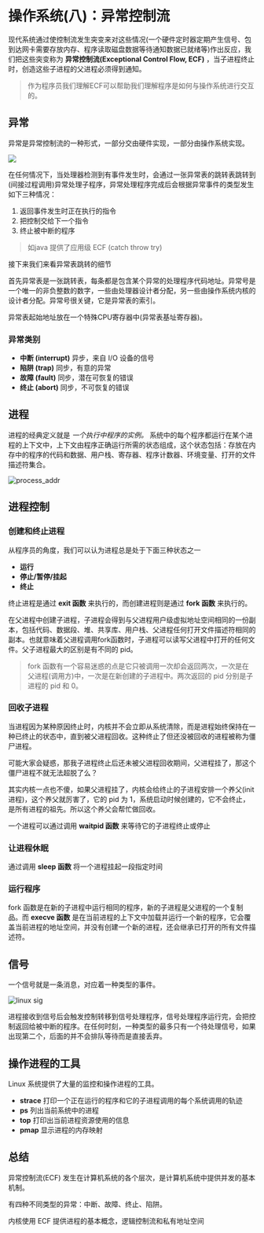 # 操作系统(八)：异常控制流

现代系统通过使控制流发生突变来对这些情况(一个硬件定时器定期产生信号、包到达网卡需要存放内存、程序读取磁盘数据等待通知数据已就绪等)作出反应，我们把这些突变称为 **异常控制流(Exceptional Control Flow, ECF)** ，当子进程终止时，创造这些子进程的父进程必须得到通知。

>  作为程序员我们理解ECF可以帮助我们理解程序是如何与操作系统进行交互的。

## 异常

异常是异常控制流的一种形式，一部分交由硬件实现，一部分由操作系统实现。

![](http://qiniu.itliusir.com/exception.png)

在任何情况下，当处理器检测到有事件发生时，会通过一张异常表的跳转表跳转到(间接过程调用)异常处理子程序，异常处理程序完成后会根据异常事件的类型发生如下三种情况：

1. 返回事件发生时正在执行的指令
2. 把控制交给下一个指令
3. 终止被中断的程序

> 如java 提供了应用级 ECF (catch throw try) 

接下来我们来看异常表跳转的细节

首先异常表是一张跳转表，每条都是包含某个异常的处理程序代码地址。异常号是一个唯一的非负整数的数字，一些由处理器设计者分配，另一些由操作系统内核的设计者分配。异常号很关键，它是异常表的索引。

异常表起始地址放在一个特殊CPU寄存器中(异常表基址寄存器)。

### 异常类别

- **中断 (interrupt)** 异步，来自 I/O 设备的信号
- **陷阱 (trap)** 同步，有意的异常
- **故障 (fault)** 同步，潜在可恢复的错误
- **终止 (abort)** 同步，不可恢复的错误

## 进程

进程的经典定义就是 *一个执行中程序的实例。* 系统中的每个程序都运行在某个进程的上下文中，上下文由程序正确运行所需的状态组成，这个状态包括：存放在内存中的程序的代码和数据、用户栈、寄存器、程序计数器、环境变量、打开的文件描述符集合。

 ![process_addr](http://qiniu.itliusir.com/process_addr.png)

## 进程控制

### 创建和终止进程

从程序员的角度，我们可以认为进程总是处于下面三种状态之一

- **运行**
- **停止/暂停/挂起**
- **终止**

终止进程是通过 **exit 函数** 来执行的，而创建进程则是通过 **fork 函数** 来执行的。

在父进程中创建子进程，子进程会得到与父进程用户级虚拟地址空间相同的一份副本，包括代码、数据段、堆、共享库、用户栈、父进程任何打开文件描述符相同的副本。也就意味着父进程调用fork函数时，子进程可以读写父进程中打开的任何文件。父子进程最大的区别是有不同的 pid。

> fork 函数有一个容易迷惑的点是它只被调用一次却会返回两次，一次是在父进程(调用方)中，一次是在新创建的子进程中。两次返回的 pid 分别是子进程的 pid 和 0。

### 回收子进程

当进程因为某种原因终止时，内核并不会立即从系统清除，而是进程始终保持在一种已终止的状态中，直到被父进程回收。这种终止了但还没被回收的进程被称为僵尸进程。

可能大家会疑惑，那我子进程终止后还未被父进程回收期间，父进程挂了，那这个僵尸进程不就无法超脱了么？

其实内核一点也不傻，如果父进程挂了，内核会给终止的子进程安排一个养父(init 进程)，这个养父就厉害了，它的 pid 为 1，系统启动时候创建的，它不会终止，是所有进程的祖先。所以这个养父会帮忙做回收。

一个进程可以通过调用 **waitpid 函数** 来等待它的子进程终止或停止

### 让进程休眠

通过调用 **sleep 函数** 将一个进程挂起一段指定时间

### 运行程序

fork 函数是在新的子进程中运行相同的程序，新的子进程是父进程的一个复制品。而 **execve 函数** 是在当前进程的上下文中加载并运行一个新的程序，它会覆盖当前进程的地址空间，并没有创建一个新的进程，还会继承已打开的所有文件描述符。

## 信号

一个信号就是一条消息，对应着一种类型的事件。

![linux sig](http://qiniu.itliusir.com/linux_sig.png)

进程接收到信号后会触发控制转移到信号处理程序，信号处理程序运行完，会把控制返回给被中断的程序。在任何时刻，一种类型的最多只有一个待处理信号，如果出现第二个，后面的并不会排队等待而是直接丢弃。

## 操作进程的工具

Linux 系统提供了大量的监控和操作进程的工具。

- **strace** 打印一个正在运行的程序和它的子进程调用的每个系统调用的轨迹
- **ps** 列出当前系统中的进程
- **top** 打印出当前进程资源使用的信息
- **pmap** 显示进程的内存映射 

## 总结

异常控制流(ECF) 发生在计算机系统的各个层次，是计算机系统中提供并发的基本机制。

有四种不同类型的异常：中断、故障、终止、陷阱。

内核使用 ECF 提供进程的基本概念，逻辑控制流和私有地址空间

